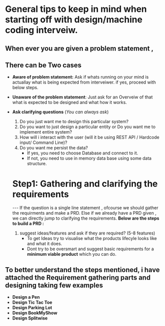 # General tips to keep in mind when starting off with design/machine coding interveiw.
## When ever you are given a problem statement , 
## There can be Two cases 
- **Aware of problem statement:**
    Ask if whats running on your mind is actuallay what is being expected from interveiwer.
    if yes, proceed with below steps.
- **Unaware of the problem statement**:
    Just ask for an Overveiw of that what is expected to be designed and what how it works.

- **Ask clarifying questions** (*You can always ask*)
  1. Do you just want me to design this particular system?
  2. Do you want to just design a particular entity or Do you want me to implement entire system?
  3. How will i interact with the user (will it be using REST API / Hardcode input/ Command Line)?
  4. Do you want me persist the data?
     - If yes, you need to choose Database and connect to it.
     - If not, you need to use in memory data base using some data structure.
    
  # Step1: Gathering and clarifying the requirements
  --- If the question is a single line statement , ofcourse we should gather the requirments and make a PRD. Else if we already have a PRD given , we can directly jump to clarifying the requirements.
  **Below are the steps to build a PRD :**
    1. suggest ideas/features and ask if they are required? (5-8 features)
        - To get Ideas try to visualise what the products lifecyle looks like and what it does.
        - Dont try to be oversmart and suggest basic requirements for a **minimum viable product** which you can do.
## **To better understand the steps mentioned, i have attached the Requirement gathering parts and designing taking few examples**
- **Design a Pen**
- **Design Tic Tac Toe**
- **Design Parking Lot**
- **Design BookMyShow**
- **Design Splitwise**
